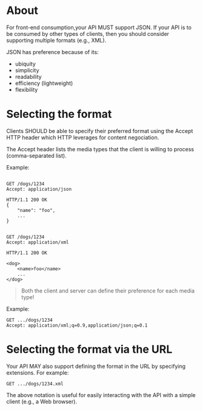 # About
For front-end consumption,your API MUST support JSON. If your API is to be consumed by other types of clients, then you should consider supporting multiple formats (e.g., XML).

JSON has preference because of its:
* ubiquity
* simplicity
* readability
* efficiency (lightweight)
* flexibility

# Selecting the format
Clients SHOULD be able to specify their preferred format using the Accept HTTP header which HTTP leverages for content negociation.

The Accept header lists the media types that the client is willing to process (comma-separated list).

Example:
```

GET /dogs/1234
Accept: application/json
 
HTTP/1.1 200 OK
{
    "name": "foo",
    ...
}
 
 
GET /dogs/1234
Accept: application/xml
 
HTTP/1.1 200 OK
 
<dog>
    <name>foo</name>
    ...
</dog>
```

> Both the client and server can define their preference for each media type!

Example:
```
GET .../dogs/1234
Accept: application/xml;q=0.9,application/json;q=0.1
```

# Selecting the format via the URL
Your API MAY also support defining the format in the URL by specifying extensions. For example:

```
GET .../dogs/1234.xml
```

The above notation is useful for easily interacting with the API with a simple client (e.g., a Web browser).